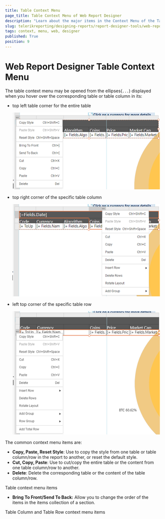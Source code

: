 ```yaml
---
title: Table Context Menu
page_title: Table Context Menu of Web Report Designer
description: "Learn about the major items in the Context Menu of the Table item in Telerik Web Report Designer and how to use them."
slug: telerikreporting/designing-reports/report-designer-tools/web-report-designer/tools/table-context-menu
tags: context, menu, web, designer
published: True
position: 9
---
```


# Web Report Designer Table Context Menu

The table context menu may be opened from the ellipses(`...`) displayed when you hover over the corresponding table or table column in its:

* top left table corner for the entire table

	![The Table Context Menu of the Web Report Designer which lets you act over the entire table.](images/WebDesignerContextMenu-Table.png)

* top right corner of the specific table column

	![The Table Column Context Menu of the Web Report Designer which lets you act over the selected table column.](images/WebDesignerContextMenu-TableColumn.png)

* left top corner of the specific table row

	![The Table Row Context Menu of the Web Report Designer which lets you act over the selected table row.](images/WebDesignerContextMenu-TableRow-2.png)

The common context menu items are:

* __Copy, Paste, Reset Style__: Use to copy the style from one table or table column/row in the report to another, or reset the default style.
* __Cut, Copy, Paste__: Use to cut/copy the entire table or the content from one table column/row to another.
* __Delete__: Delete the corresponding table or the content of the table column/row.

Table context menu items

* __Bring To Front/Send To Back:__ Allow you to change the order of the items in the items collection of a section.

Table Column and Table Row context menu items


